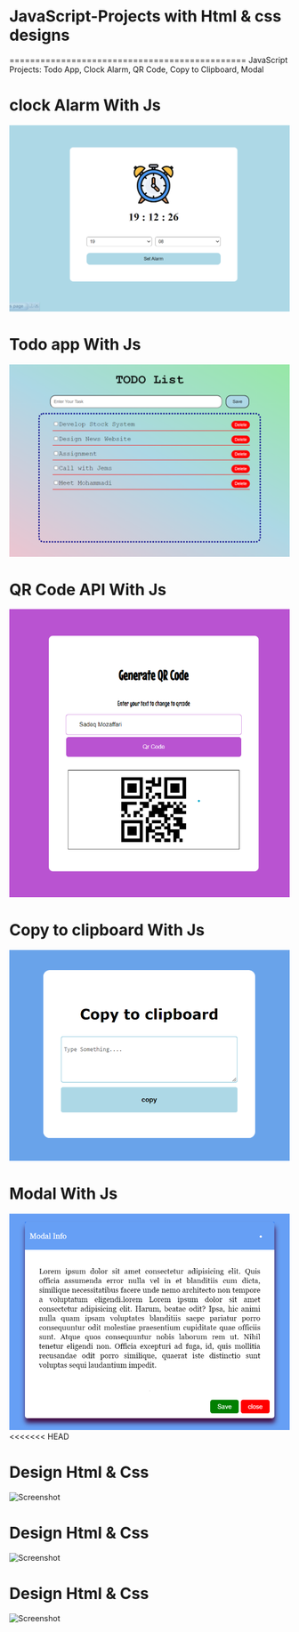 # JavaScript-Projects with Html & css designs
==============================================
JavaScript Projects: Todo App, Clock Alarm, QR Code, Copy to Clipboard, Modal

# clock Alarm With Js
![Screenshot](/clock/clock.png)

# Todo app With Js
![Screenshot](/todo/todo.png)

# QR Code API With Js
![Screenshot](/qrcode/qrCode.png)

# Copy to clipboard With Js
![Screenshot](/clipboard/clipboard.png)

# Modal With Js
![Screenshot](/modal/modal.png)
<<<<<<< HEAD

# Design Html & Css
![Screenshot](/Design#1/design1.png)

# Design Html & Css
![Screenshot](/Design#2/design2.png)

# Design Html & Css
![Screenshot](/Design#3/design3.png)

